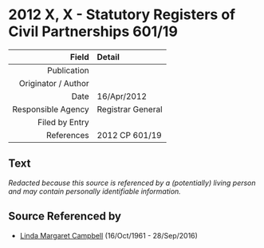 ﻿---
layout: page
permalink: /sources/s33421049
---

# 2012 X, X - Statutory Registers of Civil Partnerships 601/19

Field | Detail
---:|:---
Publication | 
Originator / Author | 
Date | 16/Apr/2012
Responsible Agency | Registrar General
Filed by Entry | 
References | 2012 CP 601/19

## Text

_Redacted because this source is referenced by a (potentially) living person and may contain personally identifiable information._

## Source Referenced by

* [Linda Margaret Campbell](../people/@i76650284@-linda-margaret-campbell-b1961-10-16-d2016-9-28.md) (16/Oct/1961 - 28/Sep/2016)
